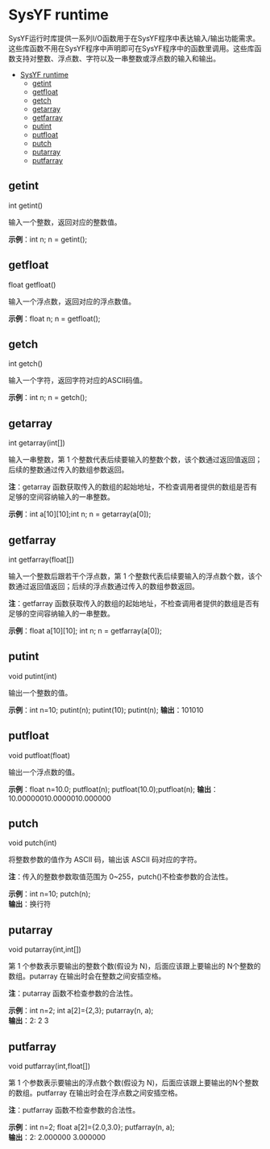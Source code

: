 # SysYF runtime

SysYF运行时库提供一系列I/O函数用于在SysYF程序中表达输入/输出功能需求。这些库函数不用在SysYF程序中声明即可在SysYF程序中的函数里调用。这些库函数支持对整数、浮点数、字符以及一串整数或浮点数的输入和输出。

- [SysYF runtime](#sysyf-runtime)
  - [getint](#getint)
  - [getfloat](#getfloat)
  - [getch](#getch)
  - [getarray](#getarray)
  - [getfarray](#getfarray)
  - [putint](#putint)
  - [putfloat](#putfloat)
  - [putch](#putch)
  - [putarray](#putarray)
  - [putfarray](#putfarray)


## getint

int getint()

输入一个整数，返回对应的整数值。

**示例**：int n; n = getint();

## getfloat

float getfloat()  

输入一个浮点数，返回对应的浮点数值。

**示例**：float n; n = getfloat(); 

## getch

int getch()  

输入一个字符，返回字符对应的ASCII码值。

**示例**：int n; n = getch();

## getarray

int getarray(int[])

输入一串整数，第 1 个整数代表后续要输入的整数个数，该个数通过返回值返回；后续的整数通过传入的数组参数返回。  

**注**：getarray 函数获取传入的数组的起始地址，不检查调用者提供的数组是否有足够的空间容纳输入的一串整数。  

**示例**：int a[10][10];int n; n = getarray(a[0]);

## getfarray

int getfarray(float[])  

输入一个整数后跟若干个浮点数，第 1 个整数代表后续要输入的浮点数个数，该个数通过返回值返回；后续的浮点数通过传入的数组参数返回。  

**注**：getfarray 函数获取传入的数组的起始地址，不检查调用者提供的数组是否有足够的空间容纳输入的一串整数。  

**示例**：float a[10][10]; int n; n = getfarray(a[0]); 

## putint

void putint(int)  

输出一个整数的值。  

**示例**：int n=10; putint(n); putint(10); putint(n); 
**输出**：101010

## putfloat

void putfloat(float)  

输出一个浮点数的值。  

**示例**：float n=10.0; putfloat(n); putfloat(10.0);putfloat(n); 
**输出**：10.00000010.0000010.000000

## putch

void putch(int)  

将整数参数的值作为 ASCII 码，输出该 ASCII 码对应的字符。  

**注**：传入的整数参数取值范围为 0~255，putch()不检查参数的合法性。

**示例**：int n=10; putch(n);  
**输出**：换行符

## putarray

void putarray(int,int[])  

第 1 个参数表示要输出的整数个数(假设为 N)，后面应该跟上要输出的 N个整数的数组。putarray 在输出时会在整数之间安插空格。  

**注**：putarray 函数不检查参数的合法性。  

**示例**：int n=2; int a[2]={2,3}; putarray(n, a);  
**输出**：2: 2 3

## putfarray

void putfarray(int,float[])

第 1 个参数表示要输出的浮点数个数(假设为 N)，后面应该跟上要输出的N个整数的数组。putfarray 在输出时会在浮点数之间安插空格。  

**注**：putfarray 函数不检查参数的合法性。  

**示例**：int n=2; float a[2]={2.0,3.0}; putfarray(n, a);  
**输出**：2: 2.000000 3.000000
